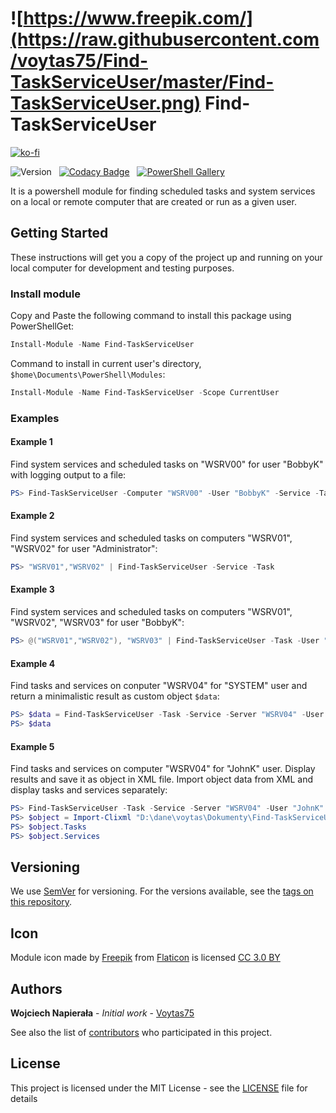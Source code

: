 # ![https://www.freepik.com/](https://raw.githubusercontent.com/voytas75/Find-TaskServiceUser/master/Find-TaskServiceUser.png) Find-TaskServiceUser

[![ko-fi](https://ko-fi.com/img/githubbutton_sm.svg)](https://ko-fi.com/A0A6KYBUS)

![Version](https://img.shields.io/badge/version-1.8.0-green) &nbsp; [![Codacy Badge](https://api.codacy.com/project/badge/Grade/346cac2f827442299c725d7ce5a212f7)](https://app.codacy.com/app/VoytasTeam/Find-TaskServiceUser?utm_source=github.com&utm_medium=referral&utm_content=voytas75/Find-TaskServiceUser&utm_campaign=Badge_Grade_Dashboard) &nbsp; [![PowerShell Gallery](https://img.shields.io/powershellgallery/dt/find-taskserviceuser)](https://www.powershellgallery.com/packages/Find-TaskServiceUser)

It is a powershell module for finding scheduled tasks and system services on a local or remote computer that are created or run as a given user.

## Getting Started

These instructions will get you a copy of the project up and running on your local computer for development and testing purposes.

### Install module

Copy and Paste the following command to install this package using PowerShellGet:

```powershell
Install-Module -Name Find-TaskServiceUser
```

Command to install in current user's directory, `$home\Documents\PowerShell\Modules`:

```powershell
Install-Module -Name Find-TaskServiceUser -Scope CurrentUser
```

### Examples

#### Example 1

Find system services and scheduled tasks on "WSRV00" for user "BobbyK" with logging output to a file:

```powershell
PS> Find-TaskServiceUser -Computer "WSRV00" -User "BobbyK" -Service -Task -Log
```

#### Example 2

Find system services and scheduled tasks on computers "WSRV01", "WSRV02" for user "Administrator":

```powershell
PS> "WSRV01","WSRV02" | Find-TaskServiceUser -Service -Task
```

#### Example 3

Find system services and scheduled tasks on computers "WSRV01", "WSRV02", "WSRV03" for user "BobbyK":

```powershell
PS> @("WSRV01","WSRV02"), "WSRV03" | Find-TaskServiceUser -Task -User "BobbyK"
```

#### Example 4

Find tasks and services on conputer "WSRV04" for "SYSTEM" user and return a minimalistic result as custom object `$data`:

```powershell
PS> $data = Find-TaskServiceUser -Task -Service -Server "WSRV04" -User "SYSTEM" -Minimal
PS> $data
```

#### Example 5

Find tasks and services on computer "WSRV04" for "JohnK" user. Display results and save it as object in XML file. Import object data from XML and display tasks and services separately:

```powershell
PS> Find-TaskServiceUser -Task -Service -Server "WSRV04" -User "JohnK" -Export
PS> $object = Import-Clixml "D:\dane\voytas\Dokumenty\Find-TaskServiceUser.XML"
PS> $object.Tasks
PS> $object.Services
```

## Versioning

We use [SemVer](http://semver.org/) for versioning. For the versions available, see the [tags on this repository](https://github.com/voytas75/Find-TaskServiceUser/tags).

## Icon

Module icon made by [Freepik](https://www.freepik.com/) from [Flaticon](https://www.flaticon.com/) is licensed [CC 3.0 BY](http://creativecommons.org/licenses/by/3.0/)

## Authors

**Wojciech Napierała** - *Initial work* - [Voytas75](https://github.com/voytas75)

See also the list of [contributors](https://github.com/voytas75/Find-TaskServiceUser/graphs/contributors) who participated in this project.

## License

This project is licensed under the MIT License - see the [LICENSE](https://github.com/voytas75/Find-TaskServiceUser/blob/master/LICENSE) file for details
